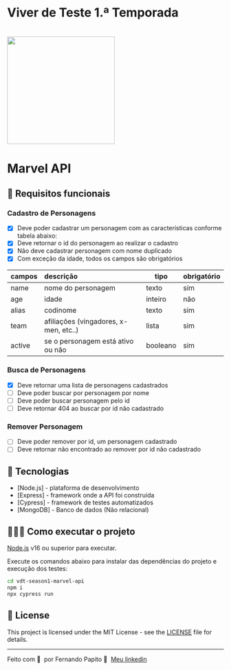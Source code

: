 

# Viver de Teste 1.ª Temporada

<h1 align="left">
    <img src=".github/logo-stiker.svg" width="250px">
</h1>


# Marvel API

## 🔖 Requisitos funcionais

### Cadastro de Personagens

- [x] Deve poder cadastrar um personagem com as características conforme tabela abaixo:
- [x] Deve retornar o id do personagem ao realizar o cadastro
- [x] Não deve cadastrar personagem com nome duplicado
- [x] Com exceção da idade, todos os campos são obrigatórios

| campos | descrição                             | tipo     | obrigatório |
| ------ | :------------------------------------ | -------- | ----------- |
| name   | nome do personagem                    | texto    | sim         |
| age    | idade                                 | inteiro  | não         |
| alias  | codinome                              | texto    | sim         |
| team   | afiliações (vingadores, x-men, etc..) | lista    | sim         |
| active | se o personagem está ativo ou não     | booleano | sim         |

### Busca de Personagens

- [x] Deve retornar uma lista de personagens cadastrados
- [ ] Deve poder buscar por personagem por nome
- [ ] Deve poder buscar personagem pelo id
- [ ] Deve retornar 404 ao buscar por id não cadastrado

### Remover Personagem

- [ ] Deve poder remover por id, um personagem cadastrado
- [ ] Deve retornar não encontrado ao remover por id não cadastrado

## 🚀 Tecnologias

- [Node.js] - plataforma de desenvolvimento
- [Express] - framework onde a API foi construída
- [Cypress] - framework de testes automatizados
- [MongoDB] - Banco de dados (Não relacional)

## 👨🏻‍💻 Como executar o projeto

[Node.js](https://nodejs.org/) v16 ou superior para executar.

Execute os comandos abaixo para instalar das dependências do projeto e execução dos testes:

```sh
cd vdt-season1-marvel-api
npm i
npx cypress run
```

## 📝 License

This project is licensed under the MIT License - see the [LICENSE](LICENSE) file for details.

---

Feito com 💜 &nbsp;por Fernando Papito 👋 &nbsp;[Meu linkedin](https://www.linkedin.com/in/papitoio/)
